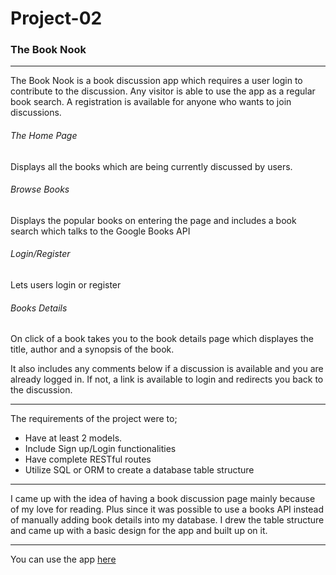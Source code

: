 # Project-02

### The Book Nook
---
The Book Nook is a book discussion app which requires a user login to contribute to the discussion. Any visitor is able to use the app as a regular book search. A registration is available for anyone who wants to join discussions.

###### The Home Page
Displays all the books which are being currently discussed by users.

###### Browse Books
Displays the popular books on entering the page and includes a book search which talks to the Google Books API

###### Login/Register
Lets users login or register

###### Books Details
On click of a book takes you to the book details page which displayes the title, author and a synopsis of the book.

It also includes any comments below if a discussion is available and you are already logged in. If not, a link is available to login and redirects you back to the discussion.

---

The requirements of the project were to;

- Have at least 2 models.
- Include Sign up/Login functionalities
- Have complete RESTful routes
- Utilize SQL or ORM to create a database table structure

---

I came up with the idea of having a book discussion page mainly because of my love for reading. Plus since it was possible to use a books API instead of manually adding book details into my database.
I drew the table structure and came up with a basic design for the app and built up on it.

---



You can use the app [here](http://serene-fjord-32438.herokuapp.com/)
